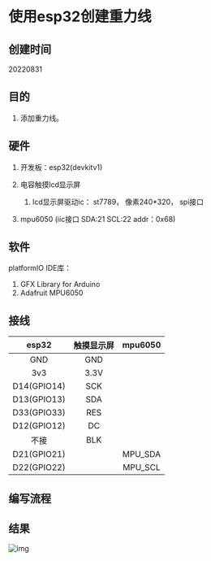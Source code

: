 <!--
 * @Author: BlueBoxChamil 283040422@qq.com
 * @Date: 2022-08-31 11:14:12
 * @LastEditors: BlueBoxChamil 283040422@qq.com
 * @LastEditTime: 2022-08-31 11:26:39
 * @FilePath: \20220824\README.md
 * @Description: 
 * 
 * Copyright (c) 2022 by BlueBoxChamil 283040422@qq.com, All Rights Reserved. 
-->

# 使用esp32创建重力线

## 创建时间
20220831

## 目的
1. 添加重力线。

   
## 硬件
1. 开发板：esp32(devkitv1)
2. 电容触摸lcd显示屏
   
   1. lcd显示屏驱动ic： st7789， 像素240*320， spi接口
   <!-- 2. 触摸屏驱动ic：CST816S, 像素240*320， iic接口(SDA:21  SCL:22 addr: 0X15) -->
3. mpu6050 (iic接口 SDA:21 SCL:22 addr：0x68)

## 软件
platformIO IDE库：
1. GFX Library for Arduino
2. Adafruit MPU6050
<!-- 3. lvgl -->
<!-- 4. CST816S(非官方) -->
## 接线
|    esp32    | 触摸显示屏 | mpu6050 |
| :---------: | :--------: | :-----: |
|     GND     |    GND     |
|     3v3     |    3.3V    |
| D14(GPIO14) |    SCK     |
| D13(GPIO13) |    SDA     |
| D33(GPIO33) |    RES     |
| D12(GPIO12) |     DC     |
|    不接     |    BLK     |
| D21(GPIO21) |            | MPU_SDA |
| D22(GPIO22) |            | MPU_SCL |



 ## 编写流程


## 结果
![img](https://github.com/BlueBoxChamil/LVGL-clock/blob/master/image/gif-2.gif)